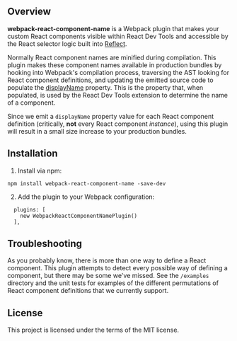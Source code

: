 ## Overview

**webpack-react-component-name** is a Webpack plugin that makes your custom
React components visible within React Dev Tools and accessible by the React
selector logic built into [Reflect](https://reflect.run).

Normally React component names are minified during compilation.  This plugin
makes these component names available in production bundles by hooking into
Webpack's compilation process, traversing the AST looking for React component
definitions, and updating the emitted source code to populate the 
[displayName](https://reactjs.org/docs/react-component.html#displayname)
property.  This is the property that, when populated, is used by the React Dev
Tools extension to determine the name of a component.

Since we emit a `displayName` property value for each React component definition
(critically, **not** every React component *instance*), using this plugin will
result in a small size increase to your production bundles.

## Installation

1. Install via npm:

```
npm install webpack-react-component-name -save-dev
```

2. Add the plugin to your Webpack configuration:

```
  plugins: [
    new WebpackReactComponentNamePlugin()
  ],
```

## Troubleshooting

As you probably know, there is more than one way to define a React component.  This
plugin attempts to detect every possible way of defining a component, but there may
be some we've missed.  See the `/examples` directory and the unit tests for examples
of the different permutations of React component definitions that we currently support.

## License

This project is licensed under the terms of the MIT license.
